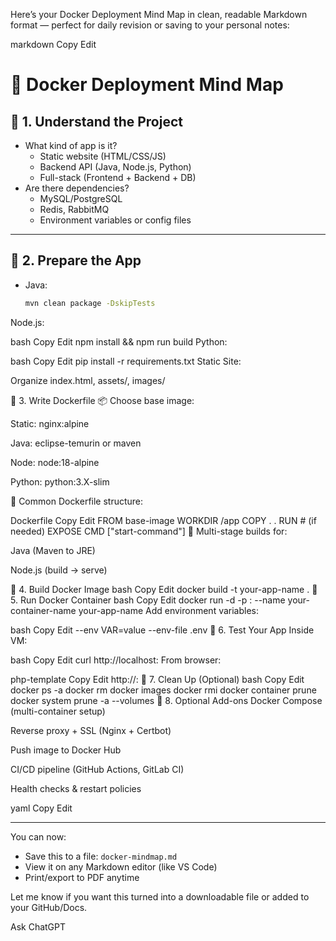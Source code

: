 Here’s your Docker Deployment Mind Map in clean, readable Markdown format — perfect for daily revision or saving to your personal notes:

markdown
Copy
Edit
# 🧠 Docker Deployment Mind Map

## 🔹 1. Understand the Project
- What kind of app is it?
  - Static website (HTML/CSS/JS)
  - Backend API (Java, Node.js, Python)
  - Full-stack (Frontend + Backend + DB)
- Are there dependencies?
  - MySQL/PostgreSQL
  - Redis, RabbitMQ
  - Environment variables or config files

---

## 🔹 2. Prepare the App
- Java:
  ```bash
  mvn clean package -DskipTests
Node.js:

bash
Copy
Edit
npm install && npm run build
Python:

bash
Copy
Edit
pip install -r requirements.txt
Static Site:

Organize index.html, assets/, images/

🔹 3. Write Dockerfile
📦 Choose base image:

Static: nginx:alpine

Java: eclipse-temurin or maven

Node: node:18-alpine

Python: python:3.X-slim

🔨 Common Dockerfile structure:

Dockerfile
Copy
Edit
FROM base-image
WORKDIR /app
COPY . .
RUN <build-command>  # (if needed)
EXPOSE <port>
CMD ["start-command"]
🔁 Multi-stage builds for:

Java (Maven to JRE)

Node.js (build → serve)

🔹 4. Build Docker Image
bash
Copy
Edit
docker build -t your-app-name .
🔹 5. Run Docker Container
bash
Copy
Edit
docker run -d -p <host-port>:<container-port> --name your-container-name your-app-name
Add environment variables:

bash
Copy
Edit
--env VAR=value
--env-file .env
🔹 6. Test Your App
Inside VM:

bash
Copy
Edit
curl http://localhost:<port>
From browser:

php-template
Copy
Edit
http://<your-vm-ip>:<port>
🔹 7. Clean Up (Optional)
bash
Copy
Edit
docker ps -a
docker rm <container-id>
docker images
docker rmi <image-id>
docker container prune
docker system prune -a --volumes
🔹 8. Optional Add-ons
Docker Compose (multi-container setup)

Reverse proxy + SSL (Nginx + Certbot)

Push image to Docker Hub

CI/CD pipeline (GitHub Actions, GitLab CI)

Health checks & restart policies

yaml
Copy
Edit

---

You can now:
- Save this to a file: `docker-mindmap.md`
- View it on any Markdown editor (like VS Code)
- Print/export to PDF anytime

Let me know if you want this turned into a downloadable file or added to your GitHub/Docs.






Ask ChatGPT
